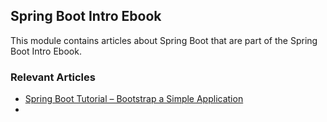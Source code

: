## Spring Boot Intro Ebook

This module contains articles about Spring Boot that are part of the Spring Boot Intro Ebook.

### Relevant Articles

- [Spring Boot Tutorial – Bootstrap a Simple Application](https://www.baeldung.com/spring-boot-start)
- 


